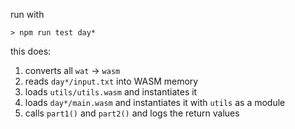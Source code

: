 run with

```
> npm run test day*
```

this does:

1. converts all `wat` -> `wasm`
2. reads `day*/input.txt` into WASM memory
3. loads `utils/utils.wasm` and instantiates it
4. loads `day*/main.wasm` and instantiates it with `utils` as a module
5. calls `part1()` and `part2()` and logs the return values

